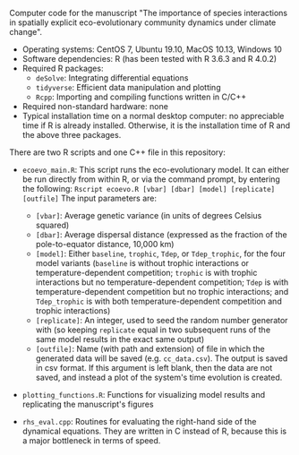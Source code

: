 Computer code for the manuscript "The importance of species interactions in spatially explicit eco-evolutionary community dynamics under climate change".

* Operating systems: CentOS 7, Ubuntu 19.10, MacOS 10.13, Windows 10
* Software dependencies: R (has been tested with R 3.6.3 and R 4.0.2)
* Required R packages:
  - `deSolve`: Integrating differential equations
  - `tidyverse`: Efficient data manipulation and plotting
  - `Rcpp`: Importing and compiling functions written in C/C++
* Required non-standard hardware: none
* Typical installation time on a normal desktop computer: no appreciable time if R is already installed. Otherwise, it is the installation time of R and the above three packages.

There are two R scripts and one C++ file in this repository:

* `ecoevo_main.R`: This script runs the eco-evolutionary model. It can either be run directly from within R, or via the command prompt, by entering the following:
  `Rscript ecoevo.R [vbar] [dbar] [model] [replicate] [outfile]`
  The input parameters are:
  - `[vbar]`: Average genetic variance (in units of degrees Celsius squared)
  - `[dbar]`: Average dispersal distance (expressed as the fraction of the pole-to-equator distance, 10,000 km)
  - `[model]`: Either `baseline`, `trophic`, `Tdep`, or `Tdep_trophic`, for the four model variants (`baseline` is without trophic interactions or temperature-dependent competition; `trophic` is with trophic interactions but no temperature-dependent competition; `Tdep` is with temperature-dependent competition but no trophic interactions; and `Tdep_trophic` is with both temperature-dependent competition and trophic interactions)
  - `[replicate]`: An integer, used to seed the random number generator with (so keeping `replicate` equal in two subsequent runs of the same model results in the exact same output)
  - `[outfile]`: Name (with path and extension) of file in which the generated data will be saved (e.g. `cc_data.csv`). The output is saved in csv format. If this argument is left blank, then the data are not saved, and instead a plot of the system's time evolution is created.
  
* `plotting_functions.R`: Functions for visualizing model results and replicating the manuscript's figures

* `rhs_eval.cpp`: Routines for evaluating the right-hand side of the dynamical equations. They are written in C instead of R, because this is a major bottleneck in terms of speed.
